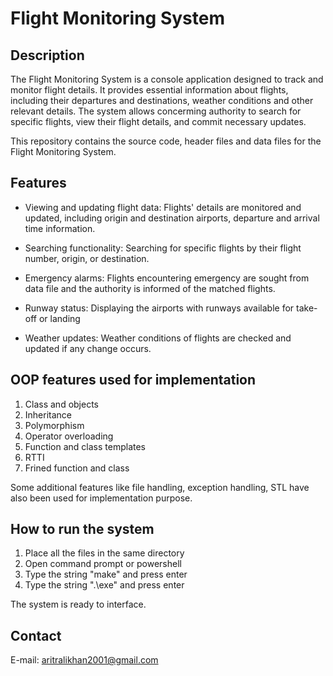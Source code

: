 # Flight Monitoring System

## Description

The Flight Monitoring System is a console application designed to track and monitor flight details. It provides essential information about flights, including their departures and destinations, weather conditions and other relevant details. The system allows concerming authority to search for specific flights, view their flight details, and commit necessary updates.

This repository contains the source code, header files and data files for the Flight Monitoring System.

## Features

- Viewing and updating flight data: Flights' details are monitored and updated, including origin and destination airports, departure and arrival time information.

- Searching functionality: Searching for specific flights by their flight number, origin, or destination.

- Emergency alarms: Flights encountering emergency are sought from data file and the authority is informed of the matched flights.

- Runway status: Displaying the airports with runways available for take-off or landing

- Weather updates: Weather conditions of flights are checked and updated if any change occurs.

## OOP features used for implementation

1. Class and objects
2. Inheritance
3. Polymorphism
4. Operator overloading
5. Function and class templates
6. RTTI
7. Frined function and class

Some additional features like file handling, exception handling, STL have also been used for implementation purpose.


## How to run the system

1. Place all the files in the same directory
2. Open command prompt or powershell 
3. Type the string "make" and press enter
4. Type the string ".\exe" and press enter

The system is ready to interface.

## Contact

E-mail: aritralikhan2001@gmail.com

